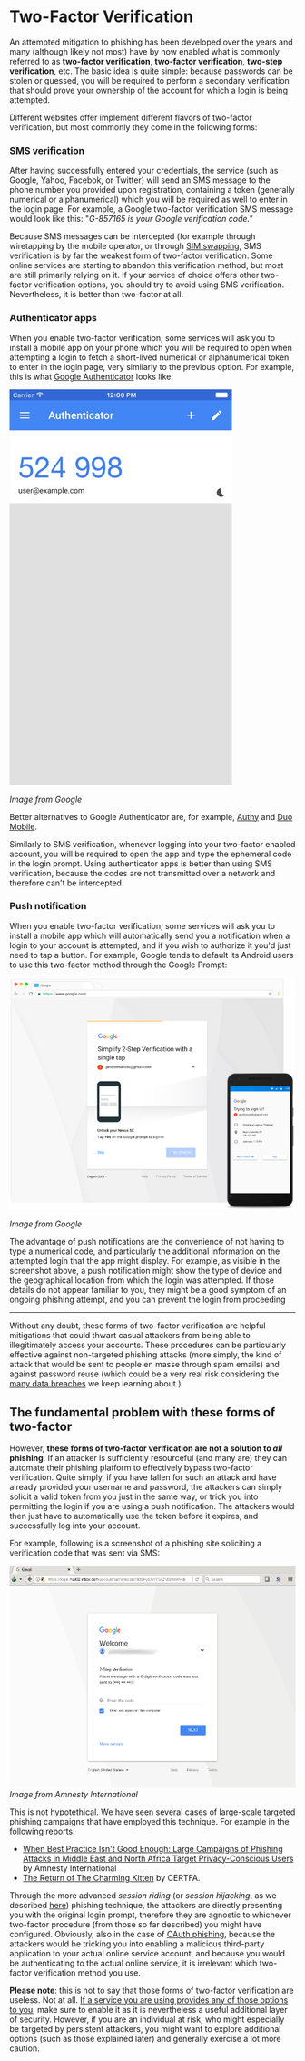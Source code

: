 # Two-Factor Verification

An attempted mitigation to phishing has been developed over the years and many (although likely not most) have by now enabled what is commonly referred to as **two-factor verification**, **two-factor verification**, **two-step verification**, etc. The basic idea is quite simple: because passwords can be stolen or guessed, you will be required to perform a secondary verification that should prove your ownership of the account for which a login is being attempted.

Different websites offer implement different flavors of two-factor verification, but most commonly they come in the following forms:

### SMS verification

After having successfully entered your credentials, the service (such as Google, Yahoo, Facebok, or Twitter) will send an SMS message to the phone number you provided upon registration, containing a token (generally numerical or alphanumerical) which you will be required as well to enter in the login page. For example, a Google two-factor verification SMS message would look like this: "*G-857165 is your Google verification code."*

Because SMS messages can be intercepted (for example through wiretapping by the mobile operator, or through [SIM swapping](https://www.vice.com/en_us/article/zm8a9y/how-to-protect-yourself-from-sim-swapping-hacks), SMS verification is by far the weakest form of two-factor verification. Some online services are starting to abandon this verification method, but most are still primarily relying on it. If your service of choice offers other two-factor verification options, you should try to avoid using SMS verification. Nevertheless, it is better than two-factor at all.

### Authenticator apps

When you enable two-factor verification, some services will ask you to install a mobile app on your phone which you will be required to open when attempting a login to fetch a short-lived numerical or alphanumerical token to enter in the login page, very similarly to the previous option. For example, this is what [Google Authenticator](https://google-authenticator.com/) looks like:

![](img/google-authenticator.png)

*Image from Google*

Better alternatives to Google Authenticator are, for example, [Authy](https://authy.com/) and [Duo Mobile](https://duo.com/product/trusted-users/two-factor-authentication/duo-mobile).

Similarly to SMS verification, whenever logging into your two-factor enabled account, you will be required to open the app and type the ephemeral code in the login prompt. Using authenticator apps is better than using SMS verification, because the codes are not transmitted over a network and therefore can't be intercepted.

### Push notification

When you enable two-factor verification, some services will ask you to install a mobile app which will automatically send you a notification when a login to your account is attempted, and if you wish to authorize it you'd just need to tap a button. For example, Google tends to default its Android users to use this two-factor method through the Google Prompt:

![](img/google-prompt.png)

*Image from Google*

The advantage of push notifications are the convenience of not having to type a numerical code, and particularly the additional information on the attempted login that the app might display. For example, as visible in the screenshot above, a push notification might show the type of device and the geographical location from which the login was attempted. If those details do not appear familiar to you, they might be a good symptom of an ongoing phishing attempt, and you can prevent the login from proceeding

---

Without any doubt, these forms of two-factor verification are helpful mitigations that could thwart casual attackers from being able to illegitimately access your accounts. These procedures can be particularly effective against non-targeted phishing attacks (more simply, the kind of attack that would be sent to people en masse through spam emails) and against password reuse (which could be a very real risk considering the [many data breaches](https://www.haveibeenpwned.com) we keep learning about.)

## The fundamental problem with these forms of two-factor

However, **these forms of two-factor verification are not a solution to *all* phishing**. If an attacker is sufficiently resourceful (and many are) they can automate their phishing platform to effectively bypass two-factor verification. Quite simply, if you have fallen for such an attack and have already provided your username and password, the attackers can simply solicit a valid token from you just in the same way, or trick you into permitting the login if you are using a push notification. The attackers would then just have to automatically use the token before it expires, and successfully log into your account.

For example, following is a screenshot of a phishing site soliciting a verification code that was sent via SMS:

![](img/gmail-2fa.png)  
*Image from Amnesty International*

This is not hypotethical. We have seen several cases of large-scale targeted phishing campaigns that have employed this technique. For example in the following reports:

- [When Best Practice Isn't Good Enough: Large Campaigns of Phishing Attacks in Middle East and North Africa Target Privacy-Conscious Users](https://www.amnesty.org/en/latest/research/2018/12/when-best-practice-is-not-good-enough/) by Amnesty International
- [The Return of The Charming Kitten](https://blog.certfa.com/posts/the-return-of-the-charming-kitten/) by CERTFA.

Through the more advanced *session riding* (or *session hijacking*, as we described [here](password-phishing.md)) phishing technique, the attackers are directly presenting you with the original login prompt, therefore they are agnostic to whichever two-factor procedure (from those so far described) you might have configured. Obviously, also in the case of [OAuth phishing](oauth-phishing.md), because the attackers would be tricking you into enabling a malicious third-party application to your actual online service account, and because you would be authenticating to the actual online service, it is irrelevant which two-factor verification method you use.

**Please note**: this is not to say that those forms of two-factor verification are useless. Not at all. [If a service you are using provides any of those options to you](https://twofactorauth.org/), make sure to enable it as it is nevertheless a useful additional layer of security. However, if you are an individual at risk, who might especially be targeted by persistent attackers, you might want to explore additional options (such as those explained later) and generally exercise a lot more caution.
